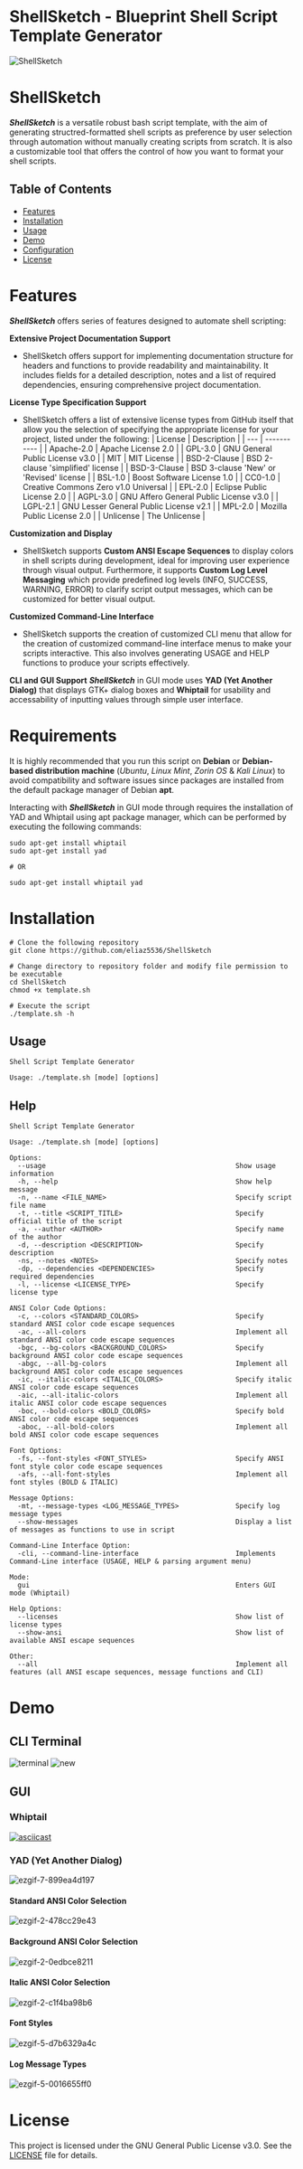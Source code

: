 # ShellSketch - Blueprint Shell Script Template Generator
![ShellSketch](https://github.com/eliaz5536/ShellSketch/assets/5835036/3c052d7c-4981-4159-8ca9-22b6bb8d0c85)

# ShellSketch
**_ShellSketch_** is a versatile robust bash script template, with the aim of generating structred-formatted shell scripts 
as preference by user selection through automation without manually creating scripts from scratch. It is also a customizable tool that offers the control of how you want to format your shell scripts.

## Table of Contents
- [Features](#features)
- [Installation](#installation)
- [Usage](#usage)
- [Demo](#demo)
- [Configuration](#configuration)
- [License](#license)

# Features
**_ShellSketch_** offers series of features designed to automate shell scripting:

**Extensive Project Documentation Support**
* ShellSketch offers support for implementing documentation structure for headers and functions to provide readability and maintainability. It includes fields for a detailed description, notes and a list of required dependencies, ensuring comprehensive project documentation.

**License Type Specification Support**
* ShellSketch offers a list of extensive license types from GitHub itself that allow you the selection of specifying the appropriate license for your project, listed under the following:
| License | Description |
| --- | ----------- |
| Apache-2.0 | Apache License 2.0 |
| GPL-3.0 | GNU General Public License v3.0 |
| MIT | MIT License |
| BSD-2-Clause | BSD 2-clause 'simplified' license |
| BSD-3-Clause | BSD 3-clause 'New' or 'Revised' license |
| BSL-1.0 | Boost Software License 1.0 |
| CC0-1.0 | Creative Commons Zero v1.0 Universal |
| EPL-2.0 | Eclipse Public License 2.0 |
| AGPL-3.0 | GNU Affero General Public License v3.0 |
| LGPL-2.1 | GNU Lesser General Public License v2.1 |
| MPL-2.0 | Mozilla Public License 2.0 |
| Unlicense | The Unlicense |

**Customization and Display**
* ShellSketch supports **Custom ANSI Escape Sequences** to display colors in shell scripts during development, ideal for improving user experience through visual output. Furthermore, it supports **Custom Log Level Messaging** which provide predefined log levels (INFO, SUCCESS, WARNING, ERROR) to clarify script output messages, which can be customized for better visual output.

**Customized Command-Line Interface**
* ShellSketch supports the creation of customized CLI menu that allow for the creation of customized command-line interface menus to make your scripts interactive. This also involves generating USAGE and HELP functions to produce your scripts effectively.

**CLI and GUI Support**
**_ShellSketch_** in GUI mode uses **YAD (Yet Another Dialog)** that displays GTK+ dialog boxes and **Whiptail** for usability and accessability of inputting values through simple user interface.

# Requirements
It is highly recommended that you run this script on **Debian** or **Debian-based distribution machine** (_Ubuntu_, _Linux Mint_, _Zorin OS_ & _Kali Linux_)
to avoid compatibility and software issues since packages are installed from the default package manager of Debian **apt**.

Interacting with **_ShellSketch_** in GUI mode through requires the installation of YAD and Whiptail using apt package manager, which can be performed by executing the following commands:
```
sudo apt-get install whiptail
sudo apt-get install yad

# OR

sudo apt-get install whiptail yad
```

# Installation
```
# Clone the following repository
git clone https://github.com/eliaz5536/ShellSketch

# Change directory to repository folder and modify file permission to be executable
cd ShellSketch
chmod +x template.sh

# Execute the script
./template.sh -h
```

## Usage
```
Shell Script Template Generator
 
Usage: ./template.sh [mode] [options]
```

## Help
```
Shell Script Template Generator
 
Usage: ./template.sh [mode] [options]
 
Options:
  --usage                                               Show usage information
  -h, --help                                            Show help message
  -n, --name <FILE_NAME>                                Specify script file name
  -t, --title <SCRIPT_TITLE>                            Specify official title of the script
  -a, --author <AUTHOR>                                 Specify name of the author
  -d, --description <DESCRIPTION>                       Specify description
  -ns, --notes <NOTES>                                  Specify notes
  -dp, --dependencies <DEPENDENCIES>                    Specify required dependencies
  -l, --license <LICENSE_TYPE>                          Specify license type
 
ANSI Color Code Options:
  -c, --colors <STANDARD_COLORS>                        Specify standard ANSI color code escape sequences
  -ac, --all-colors                                     Implement all standard ANSI color code escape sequences
  -bgc, --bg-colors <BACKGROUND_COLORS>                 Specify background ANSI color code escape sequences
  -abgc, --all-bg-colors                                Implement all background ANSI color code escape sequences
  -ic, --italic-colors <ITALIC_COLORS>                  Specify italic ANSI color code escape sequences
  -aic, --all-italic-colors                             Implement all italic ANSI color code escape sequences
  -boc, --bold-colors <BOLD_COLORS>                     Specify bold ANSI color code escape sequences
  -aboc, --all-bold-colors                              Implement all bold ANSI color code escape sequences
 
Font Options:
  -fs, --font-styles <FONT_STYLES>                      Specify ANSI font style color code escape sequences
  -afs, --all-font-styles                               Implement all font styles (BOLD & ITALIC)
 
Message Options:
  -mt, --message-types <LOG_MESSAGE_TYPES>              Specify log message types
  --show-messages                                       Display a list of messages as functions to use in script
 
Command-Line Interface Option:
  -cli, --command-line-interface                        Implements Command-Line interface (USAGE, HELP & parsing argument menu)
 
Mode:
  gui                                                   Enters GUI mode (Whiptail) 
 
Help Options:
  --licenses                                            Show list of license types
  --show-ansi                                           Show list of available ANSI escape sequences
 
Other:
  --all                                                 Implement all features (all ANSI escape sequences, message functions and CLI)

```

# Demo
## CLI Terminal
![terminal](https://github.com/eliaz5536/ShellSketch/assets/5835036/7329aa49-7c60-4241-9323-2cc11440aa5b)
![new](https://github.com/eliaz5536/ShellSketch/assets/5835036/2221b658-5354-49b0-ae53-d073fb85adaa)

## GUI 
### Whiptail
[![asciicast](https://asciinema.org/a/T9InMdkBqD0PxWGbazoe8cA6B.svg)](https://asciinema.org/a/T9InMdkBqD0PxWGbazoe8cA6B)

### YAD (Yet Another Dialog)
![ezgif-7-899ea4d197](https://github.com/eliaz5536/ShellSketch/assets/5835036/7b7fa045-5b85-446d-bfb6-9d498f8c7c3e)

#### Standard ANSI Color Selection
![ezgif-2-478cc29e43](https://github.com/eliaz5536/ShellSketch/assets/5835036/77782224-1448-4d89-bb18-581f2b124f92)

#### Background ANSI Color Selection
![ezgif-2-0edbce8211](https://github.com/eliaz5536/ShellSketch/assets/5835036/b3b21dd5-e2a3-454b-8352-1090a48b229d)

#### Italic ANSI Color Selection
![ezgif-2-c1f4ba98b6](https://github.com/eliaz5536/ShellSketch/assets/5835036/b53ccab8-6a7f-4477-ac88-e281861dd3d0)

#### Font Styles
![ezgif-5-d7b6329a4c](https://github.com/eliaz5536/ShellSketch/assets/5835036/93cce564-09f1-443f-a57f-bc0a699f3823)

#### Log Message Types
![ezgif-5-0016655ff0](https://github.com/eliaz5536/ShellSketch/assets/5835036/8ff01914-bc71-40f9-8371-5bb1d570cdaf)

# License
This project is licensed under the GNU General Public License v3.0. See the [LICENSE](LICENSE) file for details.
